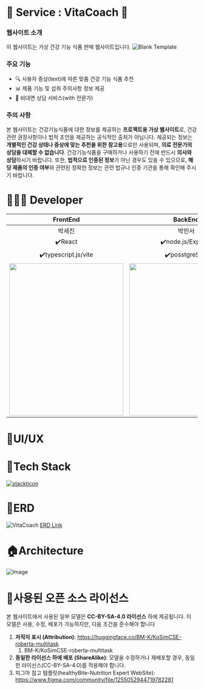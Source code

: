 # 💊 Service : VitaCoach 🌿
### 웹사이트 소개
이 웹사이트는 가상 건강 기능 식품 판매 웹사이트입니다. 
![Blank Template](https://github.com/user-attachments/assets/355ec0c8-52a2-4752-92f6-c54c79653c38)

### 주요 기능
- 🔍 사용자 증상(text)에 따른 맞춤 건강 기능 식품 추천 
- 📊 제품 기능 및 섭취 주의사항 정보 제공
- 🛒 비대면 상담 서비스(with 전문가)
### 주의 사항
본 웹사이트는 건강기능식품에 대한 정보를 제공하는 **프로젝트용 가상 웹사이트**로, 건강 관련 권장사항이나 법적 조언을 제공하는 공식적인 출처가 아닙니다. 제공되는 정보는 **개별적인 건강 상태나 증상에 맞는 추천을 위한 참고용**으로만 사용되며, **의료 전문가의 상담을 대체할 수 없습니다**. 건강기능식품을 구매하거나 사용하기 전에 반드시 **의사와 상담**하시기 바랍니다.
또한, **법적으로 인증된 정보**가 아닌 경우도 있을 수 있으므로, **해당 제품의 인증 여부**와 관련된 정확한 정보는 관련 법규나 인증 기관을 통해 확인해 주시기 바랍니다.

# 👩🏻‍💻 Developer 
|FrontEnd|BackEnd|AI|
|:--:|:--:|:--:|
|박세진|박민서|유채빈|
|✔️React|✔️node.js/Express|✔️fastAPI|
|✔️typescript.js/vite | ✔️posstgreSQL  |✔️figma✔️기획|
| <a href="https://github.com/sejin-coding"><img src="https://github.com/user-attachments/assets/f553dc25-df1d-4dce-a9f5-1456d8936fd0" width="300" height="400"></a> | <a href="https://github.com/m2nsp"><img src="https://github.com/user-attachments/assets/3a59e6fd-69a7-4e52-b9a0-528fd035c9b1" width="300" height="400"></a> | <a hre f="https://github.com/jiuumm"><img src="https://github.com/user-attachments/assets/54c83a16-a73c-48a6-a9c2-5e58ab5439fd" width="300" height="400"></a> |

# 💙UI/UX

# 🔧Tech Stack
[![stackticon](https://firebasestorage.googleapis.com/v0/b/stackticon-81399.appspot.com/o/images%2F1741919202759?alt=media&token=77034d71-83c3-4d4e-84e8-492353944497)](https://github.com/msdio/stackticon)

# 💽ERD
![VitaCoach](https://github.com/user-attachments/assets/f7ba985a-de9d-4ccf-ae4e-9eca4424e6dd)
<a href="https://www.erdcloud.com/d/XvBNDyZkgqmFcH6dG">ERD Link</a>

# 🏠Architecture
![Image](https://github.com/user-attachments/assets/4f0d4e8b-d286-4546-851c-61cacfe05b65)

# 🔎사용된 오픈 소스 라이선스
본 웹사이트에서 사용된 일부 모델은 **CC-BY-SA-4.0 라이선스** 하에 제공됩니다. 이 모델은 사용, 수정, 배포가 가능하지만, 다음 조건을 준수해야 합니다
1. **저작자 표시 (Attribution)**: https://huggingface.co/BM-K/KoSimCSE-roberta-multitask
    1. BM-K/KoSimCSE-roberta-multitask
2. **동일한 라이선스 하에 배포 (ShareAlike)**: 모델을 수정하거나 재배포할 경우, 동일한 라이선스(CC-BY-SA-4.0)를 적용해야 합니다.
3. 피그마 참고 템플릿(healthyBite-Nutrition Expert WebSite): https://www.figma.com/community/file/1255052944719782281 


